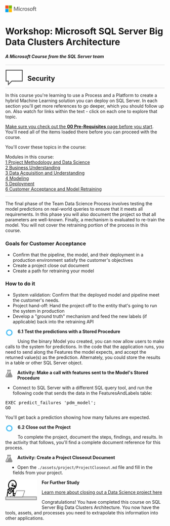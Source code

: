 ![](../graphics/microsoftlogo.png)

# Workshop: Microsoft SQL Server Big Data Clusters Architecture

#### <i>A Microsoft Course from the SQL Server team</i>

<p style="border-bottom: 1px solid lightgrey;"></p>

<img style="float: left; margin: 0px 15px 15px 0px;" src="../graphics/textbubble.png"> <h2>Security</h2>

<p style="border-bottom: 1px solid lightgrey;"></p>

In this course you're learning to use a Process and a Platform to create a hybrid Machine Learning solution you can deploy on SQL Server. In each section you'll get more references to go deeper, which you should follow up on. Also watch for links within the text - click on each one to explore that topic.

<a href="ML%20Services%20for%20SQL%20Server/00%20Pre-Requisites.md" target="_blank">Make sure you check out the <b>00 Pre-Requisites</b> page before you start</a>. You'll need all of the items loaded there before you can proceed with the course.

You'll cover these topics in the course:

<dl>
  <dt>Modules in this course:</dt>
  <dt><a href="ML%20Services%20for%20SQL%20Server/01%20Project%20Methodology%20and%20Data%20Science.md" target="_blank">1 Project Methodology and Data Science</a></dt>
  <dt><a href="02%20Business%20Understanding.md" target="_blank">2 Business Understanding</a></dt>
  <dt><a href="20Data%20Acquisition%20and%20Understanding.md" target="_blank">3 Data Acquisition and Understanding</a></dt>
  <dt><a href="04%20Modeling.md" target="_blank">4 Modeling</a></dt>
  <dt><a href="05%20Deployment.md" target="_blank">5 Deployment</a></dt>
  <dt><a href="06%20Customer%20Acceptance%20and%20Retraining.md" target="_blank">6 Customer Acceptance and Model Retraining</a></dt>
<dl>

<p style="border-bottom: 1px solid lightgrey;"></p>

The final phase of the Team Data Science Process involves testing the model predictions on real-world queries to ensure that it meets all requirements. In this phase you will also document the project so that all parameters are well-known. Finally, a mechanism is evaluated to re-train the model. You will not cover the retraining portion of the process in this course.

### Goals for Customer Acceptance

- Confirm that the pipeline, the model, and their deployment in a production environment satisfy the customer's objectives
- Create a project close out document
- Create a path for retraining your model

### How to do it

- System validation: Confirm that the deployed model and pipeline meet the customer's needs.
- Project hand-off: Hand the project off to the entity that's going to run the system in production
- Develop a "ground truth" mechanism and feed the new labels (if applicable) back into the retraining API

<p><img style="float: left; margin: 0px 15px 15px 0px;" src="./graphics/cortanalogo.png"><b>6.1 Test the predictions with a Stored Procedure</b></p>

Using the binary Model you created, you can now allow users to make calls to the system for predictions. In the code that the application runs, you need to send along the Features the model expects, and accept the returned value(s) as the prediction. Alternately, you could store the results in a table or other SQL Server object.

<p><img style="float: left; margin: 0px 15px 15px 0px;" src="./graphics/aml-logo.png"><b>Activity: Make a call with features sent to the Model's Stored Procedure</b></p>

- Connect to SQL Server with a different SQL query tool, and run the following code that sends the data in the FeaturesAndLabels table:

<pre>
EXEC predict_failures 'pdm_model';
GO
</pre>

You'll get back a prediction showing how many failures are expected.

<p><img style="float: left; margin: 0px 15px 15px 0px;" src="./graphics/cortanalogo.png"><b>6.2 Close out the Project</b></p>

To complete the project, document the steps, findings, and results. In the activity that follows, you'll find a complete document reference for this process.

<p><img style="float: left; margin: 0px 15px 15px 0px;" src="./graphics/aml-logo.png"><b>Activity: Create a Project Closeout Document</b></p>

- Open the `./assets/project/ProjectCloseout.md` file and fill in the fields from your project.

<p><img style="float: left; margin: 0px 15px 15px 0px;" src="./graphics/thinking.jpg"><b>For Further Study</b></p>

[Learn more about closing out a Data Science project here](https://docs.microsoft.com/en-us/azure/machine-learning/team-data-science-process/lifecycle-acceptance)

Congratulations! You have completed this course on SQL Server Big Data Clusters Architecture. You now have the tools, assets, and processes you need to extrapolate this information into other applications.